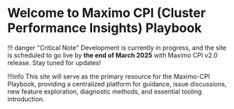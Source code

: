 # Welcome to Maximo CPI (Cluster Performance Insights) Playbook

!!! danger "Critical Note"
    Development is currently in progress, and the site is scheduled to go live by **the end of March 2025** with Maximo CPI v2.0 release. Stay tuned for updates!

!!!info
    This site will serve as the primary resource for the Maximo-CPI Playbook, providing a centralized platform for guidance, issue discussions, new feature exploration, diagnostic methods, and essential tooling introduction.


